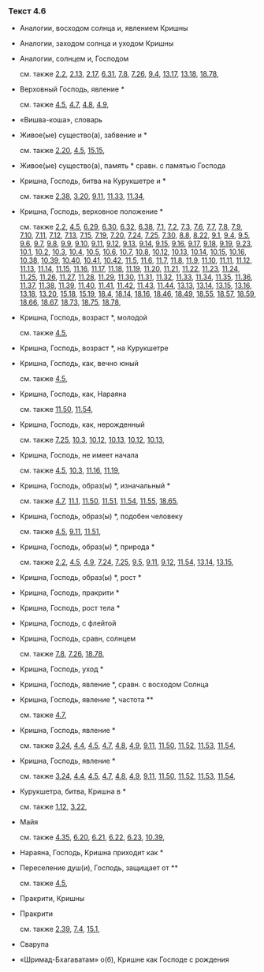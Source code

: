 ### Текст 4.6
	
- Аналогии, восходом солнца и, явлением Кришны

	
- Аналогии, заходом солнца и уходом Кришны

	
- Аналогии, солнцем и, Господом

	см. также  [2.2](../02/0202.md),  [2.13](../02/0213.md),  [2.17](../02/0217.md),  [6.31](../06/0631.md),  [7.8](../07/0708.md),  [7.26](../07/0726.md),  [9.4](../09/0904.md),  [13.17](../13/1317.md),  [13.18](../13/1318.md),  [18.78](../18/1878.md), 
	
- Верховный Господь, явление *

	см. также  [4.5](../04/0405.md),  [4.7](../04/0407.md),  [4.8](../04/0408.md),  [4.9](../04/0409.md), 
	
- «Вишва-коша», словарь

	
- Живое(ые) существо(а), забвение и *

	см. также  [2.20](../02/0220.md),  [4.5](../04/0405.md),  [15.15](../15/1515.md), 
	
- Живое(ые) существо(а), память * сравн. с памятью Господа

	
- Кришна, Господь, битва на Курукшетре и *

	см. также  [2.38](../02/0238.md),  [3.20](../03/0320.md),  [9.11](../09/0911.md),  [11.33](../11/1133.md),  [11.34](../11/1134.md), 
	
- Кришна, Господь, верховное положение *

	см. также  [2.2](../02/0202.md),  [4.5](../04/0405.md),  [6.29](../06/0629.md),  [6.30](../06/0630.md),  [6.32](../06/0632.md),  [6.38](../06/0638.md),  [7.1](../07/0701.md),  [7.2](../07/0702.md),  [7.3](../07/0703.md),  [7.6](../07/0706.md),  [7.7](../07/0707.md),  [7.8](../07/0708.md),  [7.9](../07/0709.md),  [7.10](../07/0710.md),  [7.11](../07/0711.md),  [7.12](../07/0712.md),  [7.13](../07/0713.md),  [7.15](../07/0715.md),  [7.19](../07/0719.md),  [7.20](../07/0720.md),  [7.24](../07/0724.md),  [7.25](../07/0725.md),  [7.30](../07/0730.md),  [8.8](../08/0808.md),  [8.22](../08/0822.md),  [9.1](../09/0901.md),  [9.4](../09/0904.md),  [9.5](../09/0905.md),  [9.6](../09/0906.md),  [9.7](../09/0907.md),  [9.8](../09/0908.md),  [9.9](../09/0909.md),  [9.10](../09/0910.md),  [9.11](../09/0911.md),  [9.12](../09/0912.md),  [9.13](../09/0913.md),  [9.14](../09/0914.md),  [9.15](../09/0915.md),  [9.16](../09/0916.md),  [9.17](../09/0917.md),  [9.18](../09/0918.md),  [9.19](../09/0919.md),  [9.23](../09/0923.md),  [10.1](../10/1001.md),  [10.2](../10/1002.md),  [10.3](../10/1003.md),  [10.4](../10/1004.md),  [10.5](../10/1005.md),  [10.6](../10/1006.md),  [10.7](../10/1007.md),  [10.8](../10/1008.md),  [10.12](../10/1012.md),  [10.13](../10/1013.md),  [10.14](../10/1014.md),  [10.15](../10/1015.md),  [10.16](../10/1016.md),  [10.38](../10/1038.md),  [10.39](../10/1039.md),  [10.40](../10/1040.md),  [10.41](../10/1041.md),  [10.42](../10/1042.md),  [11.5](../11/1105.md),  [11.6](../11/1106.md),  [11.7](../11/1107.md),  [11.8](../11/1108.md),  [11.9](../11/1109.md),  [11.10](../11/1110.md),  [11.11](../11/1111.md),  [11.12](../11/1112.md),  [11.13](../11/1113.md),  [11.14](../11/1114.md),  [11.15](../11/1115.md),  [11.16](../11/1116.md),  [11.17](../11/1117.md),  [11.18](../11/1118.md),  [11.19](../11/1119.md),  [11.20](../11/1120.md),  [11.21](../11/1121.md),  [11.22](../11/1122.md),  [11.23](../11/1123.md),  [11.24](../11/1124.md),  [11.25](../11/1125.md),  [11.26](../11/1126.md),  [11.27](../11/1127.md),  [11.28](../11/1128.md),  [11.29](../11/1129.md),  [11.30](../11/1130.md),  [11.31](../11/1131.md),  [11.32](../11/1132.md),  [11.33](../11/1133.md),  [11.34](../11/1134.md),  [11.35](../11/1135.md),  [11.36](../11/1136.md),  [11.37](../11/1137.md),  [11.38](../11/1138.md),  [11.39](../11/1139.md),  [11.40](../11/1140.md),  [11.41](../11/1141.md),  [11.42](../11/1142.md),  [11.43](../11/1143.md),  [11.44](../11/1144.md),  [13.13](../13/1313.md),  [13.14](../13/1314.md),  [13.15](../13/1315.md),  [13.16](../13/1316.md),  [13.18](../13/1318.md),  [13.20](../13/1320.md),  [15.18](../15/1518.md),  [15.19](../15/1519.md),  [18.4](../18/1804.md),  [18.14](../18/1814.md),  [18.16](../18/1816.md),  [18.46](../18/1846.md),  [18.49](../18/1849.md),  [18.55](../18/1855.md),  [18.57](../18/1857.md),  [18.59](../18/1859.md),  [18.66](../18/1866.md),  [18.67](../18/1867.md),  [18.73](../18/1873.md),  [18.75](../18/1875.md),  [18.78](../18/1878.md), 
	
- Кришна, Господь, возраст *, молодой

	см. также  [4.5](../04/0405.md), 
	
- Кришна, Господь, возраст *, на Курукшетре

	
- Кришна, Господь, как, вечно юный

	см. также  [4.5](../04/0405.md), 
	
- Кришна, Господь, как, Нараяна

	см. также  [11.50](../11/1150.md),  [11.54](../11/1154.md), 
	
- Кришна, Господь, как, нерожденный

	см. также  [7.25](../07/0725.md),  [10.3](../10/1003.md),  [10.12](../10/1012.md),  [10.13](../10/1013.md),  [10.12](../10/1012.md),  [10.13](../10/1013.md), 
	
- Кришна, Господь, не имеет начала

	см. также  [4.5](../04/0405.md),  [10.3](../10/1003.md),  [11.16](../11/1116.md),  [11.19](../11/1119.md), 
	
- Кришна, Господь, образ(ы) *, изначальный *

	см. также  [4.7](../04/0407.md),  [11.1](../11/1101.md),  [11.50](../11/1150.md),  [11.51](../11/1151.md),  [11.54](../11/1154.md),  [11.55](../11/1155.md),  [18.65](../18/1865.md), 
	
- Кришна, Господь, образ(ы) *, подобен человеку

	см. также  [4.5](../04/0405.md),  [9.11](../09/0911.md),  [11.51](../11/1151.md), 
	
- Кришна, Господь, образ(ы) *, природа *

	см. также  [2.2](../02/0202.md),  [4.5](../04/0405.md),  [4.9](../04/0409.md),  [7.24](../07/0724.md),  [7.25](../07/0725.md),  [9.5](../09/0905.md),  [9.11](../09/0911.md),  [9.12](../09/0912.md),  [11.54](../11/1154.md),  [13.14](../13/1314.md),  [13.15](../13/1315.md), 
	
- Кришна, Господь, образ(ы) *, рост *

	
- Кришна, Господь, пракрити *

	
- Кришна, Господь, рост тела *

	
- Кришна, Господь, с флейтой

	
- Кришна, Господь, сравн, солнцем

	см. также  [7.8](../07/0708.md),  [7.26](../07/0726.md),  [18.78](../18/1878.md), 
	
- Кришна, Господь, уход *

	
- Кришна, Господь, явление *, сравн. с восходом Солнца

	
- Кришна, Господь, явление *, частота **

	см. также  [4.7](../04/0407.md), 
	
- Кришна, Господь, явление *

	см. также  [3.24](../03/0324.md),  [4.4](../04/0404.md),  [4.5](../04/0405.md),  [4.7](../04/0407.md),  [4.8](../04/0408.md),  [4.9](../04/0409.md),  [9.11](../09/0911.md),  [11.50](../11/1150.md),  [11.52](../11/1152.md),  [11.53](../11/1153.md),  [11.54](../11/1154.md), 
	
- Кришна, Господь, явление *

	см. также  [3.24](../03/0324.md),  [4.4](../04/0404.md),  [4.5](../04/0405.md),  [4.7](../04/0407.md),  [4.8](../04/0408.md),  [4.9](../04/0409.md),  [9.11](../09/0911.md),  [11.50](../11/1150.md),  [11.52](../11/1152.md),  [11.53](../11/1153.md),  [11.54](../11/1154.md), 
	
- Курукшетра, битва, Кришна в *

	см. также  [1.12](../01/0112.md),  [3.22](../03/0322.md), 
	
- Майя

	см. также  [4.35](../04/0435.md),  [6.20](../06/0620.md),  [6.21](../06/0621.md),  [6.22](../06/0622.md),  [6.23](../06/0623.md),  [10.39](../10/1039.md), 
	
- Нараяна, Господь, Кришна приходит как *

	
- Переселение душ(и), Господь, защищает от **

	см. также  [4.5](../04/0405.md), 
	
- Пракрити, Кришны

	
- Пракрити

	см. также  [2.39](../02/0239.md),  [7.4](../07/0704.md),  [15.1](../15/1501.md), 
	
- Сварупа

	
- «Шримад-Бхагаватам» о(б), Кришне как Господе с рождения

